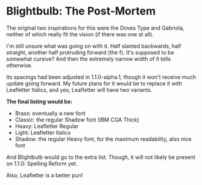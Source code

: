# Blightbulb: The Post-Mortem

The original two inspirations for this were the Doves Type and Gabriola, neither of which really fit the vision (if there was one at all).

I'm still unsure what was going on with it.
Half slanted backwards, half straight, another half protruding forward (the f).
It's supposed to be somewhat cursive?
And then the extremely narrow width of it tells otherwise.

Its spacings had been adjusted in 1.1.0-alpha.1,
though it won't receive much update going forward.
My future plans for it would be to replace it with Leafletter Italics,
and yes, Leafletter will have two variants.

**The final listing would be:**

- Brass: eventually a new font
- Classic: the regular Shadow font (IBM CGA Thick)
- Heavy: Leafletter Regular
- Light: Leafletter Italics
- Shadow: the regular Heavy font, for the maximum readability, also nice font

And Blightbulb would go to the extra list.
Though, it will not likely be present on 1.1.0: Spelling Reform yet.

Also, Leafletter is a better pun!
